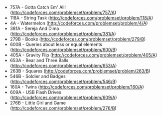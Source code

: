 - 757A - Gotta Catch Em' All! (http://codeforces.com/problemset/problem/757/A)
- 118A - String Task (http://codeforces.com/problemset/problem/118/A)
- 4A - Watermelon (http://codeforces.com/problemset/problem/4/A)
- 381A - Sereja And Dima (http://codeforces.com/problemset/problem/381/A)
- 279B - Books (http://codeforces.com/problemset/problem/279/B)
- 600B - Queries about less or equal elements (http://codeforces.com/problemset/problem/600/B)
- 405A - Gravity Flip (http://codeforces.com/problemset/problem/405/A)
- 653A - Bear and Three Balls (http://codeforces.com/problemset/problem/653/A)
- 263B - Squares (http://codeforces.com/problemset/problem/263/B)
- 546B - Soldier and Badges (http://codeforces.com/problemset/problem/546/B)
- 160A - Twins (http://codeforces.com/problemset/problem/160/A)
- 609A - USB Flash Drives (http://codeforces.com/problemset/problem/609/A)
- 276B - Little Girl and Game (http://codeforces.com/problemset/problem/276/B)



